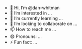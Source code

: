 - 👋 Hi, I’m @dan-whitman
- 👀 I’m interested in ...
- 🌱 I’m currently learning ...
- 💞️ I’m looking to collaborate on ...
- 📫 How to reach me ...
- 😄 Pronouns: ...
- ⚡ Fun fact: ...

<!---
dan-whitman/dan-whitman is a ✨ special ✨ repository because its `README.md` (this file) appears on your GitHub profile.
You can click the Preview link to take a look at your changes.
--->
